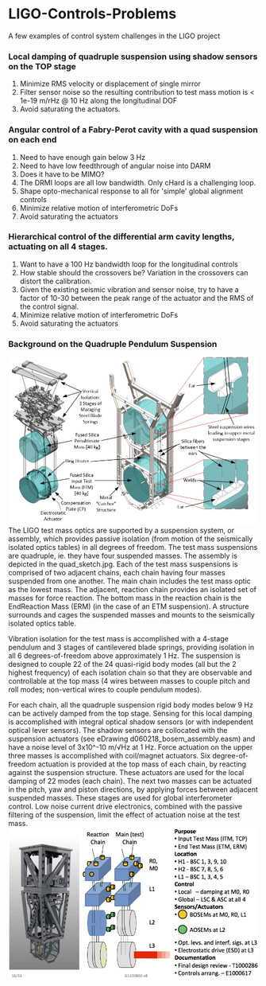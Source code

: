 # LIGO-Controls-Problems
A few examples of control system challenges in the LIGO project


### Local damping of quadruple suspension using shadow sensors on the TOP stage

1. Minimize RMS velocity or displacement of single mirror
2. Filter sensor noise so the resulting contribution to test mass motion is < 1e-19 m/rHz @ 10 Hz along the longitudinal DOF
3. Avoid saturating the actuators.

### Angular control of a Fabry-Perot cavity with a quad suspension on each end
1. Need to have enough gain below 3 Hz
2. Need to have low feedthrough of angular noise into DARM
3. Does it have to be MIMO?
4. The DRMI loops are all low bandwidth. Only cHard is a challenging loop.
5. Shape opto-mechanical response to all for 'simple' global alignment controls
6. Minimize relative motion of interferometric DoFs
7. Avoid saturating the actuators

### Hierarchical control of the differential arm cavity lengths, actuating on all 4 stages.
1. Want to have a 100 Hz bandwidth loop for the longitudinal controls
2. How stable should the crossovers be? Variation in the crossovers can distort the calibration.
3. Given the existing seismic vibration and sensor noise, try to have a factor of 10-30 between the peak range of the actuator and the RMS of the control signal.
4. Minimize relative motion of interferometric DoFs
5. Avoid saturating the actuators

### Background on the Quadruple Pendulum Suspension
![Alt](/quad_sketch.jpg "LIGO Suspension")
The LIGO test mass optics are supported by a suspension system, or assembly, which provides passive isolation (from motion of the seismically isolated optics tables) in all degrees of freedom. The test mass suspensions are quadruple, ie. they have four suspended masses. The assembly is depicted in the quad_sketch.jpg. Each of the test mass suspensions is comprised of two adjacent chains, each chain having four masses suspended from one another. The main chain includes the test mass optic as the lowest mass. The adjacent, reaction chain provides an isolated set of masses for force reaction. The bottom mass in the reaction chain is the EndReaction Mass (ERM) (in the case of an ETM suspension). A structure surrounds and cages the suspended masses and mounts to the seismically isolated optics table. 

Vibration isolation for the test mass is accomplished with a 4-stage pendulum and 3 stages of cantilevered blade springs, providing isolation in all 6 degrees-of-freedom above approximately 1 Hz. The suspension is designed to couple 22 of the 24 quasi-rigid body modes (all but the 2 highest frequency) of each isolation chain so that they are observable and controllable at the top mass (4 wires between masses to couple pitch and roll modes; non-vertical wires to couple pendulum modes).

For each chain, all the quadruple suspension rigid body modes below 9 Hz can be actively damped from the top stage. Sensing for this local damping is accomplished with integral optical shadow sensors (or with independent optical lever sensors). The shadow sensors are collocated with the suspension actuators (see eDrawing d060218_bosem_assembly.easm) and have a noise level of 3x10^-10 m/√Hz at 1 Hz. Force actuation on the upper three masses is accomplished with coil/magnet actuators. Six degree-of-freedom actuation is provided at the top mass of each chain, by reacting against the suspension structure. These actuators are used for the local damping of 22 modes (each chain). The next two masses can be actuated in the pitch, yaw and piston directions, by applying forces between adjacent suspended masses. These stages are used for global interferometer control. Low noise current drive electronics, combined with the passive filtering of the suspension, limit the effect of actuation noise at the test mass.
![Alt](/Quad_Sensors_Actuators.png "Suspension Acuators and Sensors")
